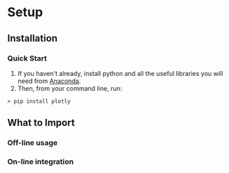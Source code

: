 # Setup

## Installation
### Quick Start
1. If you haven't already, install python and all the useful libraries you will need from [Anaconda](https://www.continuum.io/downloads).
2. Then, from your command line, run:

```
> pip install plotly 
```

## What to Import

### Off-line usage

### On-line integration

